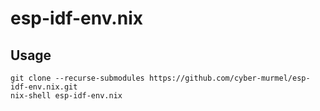 # esp-idf-env.nix

## Usage
```shell
git clone --recurse-submodules https://github.com/cyber-murmel/esp-idf-env.nix.git
nix-shell esp-idf-env.nix
```
